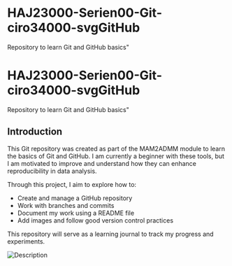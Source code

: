 # HAJ23000-Serien00-Git-ciro34000-svgGitHub
Repository to learn Git and GitHub basics"
# HAJ23000-Serien00-Git-ciro34000-svgGitHub
Repository to learn Git and GitHub basics"
## Introduction

This Git repository was created as part of the MAM2ADMM module to learn the basics of Git and GitHub. I am currently a beginner with these tools, but I am motivated to improve and understand how they can enhance reproducibility in data analysis.

Through this project, I aim to explore how to:
- Create and manage a GitHub repository
- Work with branches and commits
- Document my work using a README file
- Add images and follow good version control practices

This repository will serve as a learning journal to track my progress and experiments.

![Description](https://https://www.google.com/url?sa=i&url=https%3A%2F%2Fwww.lamborghini.com%2Ffr-en%2Fhistoire%2Fhuracan-evo&psig=AOvVaw0Sc0DLhFTCqZXkdXee3BbA&ust=1759441882166000&source=images&cd=vfe&opi=89978449&ved=0CBUQjRxqFwoTCJCkufX9g5ADFQAAAAAdAAAAABAf/image.png)
